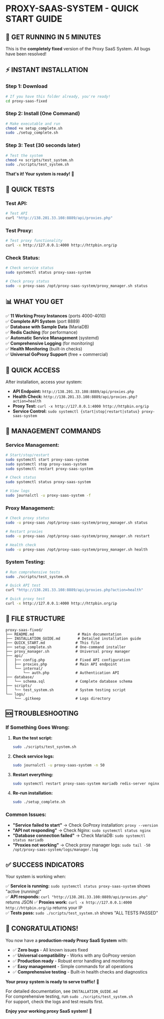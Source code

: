 # PROXY-SAAS-SYSTEM - QUICK START GUIDE

## 🚀 **GET RUNNING IN 5 MINUTES**

This is the **completely fixed** version of the Proxy SaaS System. All bugs have been resolved!

## **⚡ INSTANT INSTALLATION**

### **Step 1: Download**
```bash
# If you have this folder already, you're ready!
cd proxy-saas-fixed
```

### **Step 2: Install (One Command)**
```bash
# Make executable and run
chmod +x setup_complete.sh
sudo ./setup_complete.sh
```

### **Step 3: Test (30 seconds later)**
```bash
# Test the system
chmod +x scripts/test_system.sh
sudo ./scripts/test_system.sh
```

**That's it! Your system is ready!** 🎉

## **🧪 QUICK TESTS**

### **Test API:**
```bash
# Test API
curl "http://138.201.33.108:8889/api/proxies.php"
```

### **Test Proxy:**
```bash
# Test proxy functionality
curl -x http://127.0.0.1:4000 http://httpbin.org/ip
```

### **Check Status:**
```bash
# Check service status
sudo systemctl status proxy-saas-system

# Check proxy status
sudo -u proxy-saas /opt/proxy-saas-system/proxy_manager.sh status
```

## **📊 WHAT YOU GET**

✅ **11 Working Proxy Instances** (ports 4000-4010)  
✅ **Complete API System** (port 8889)  
✅ **Database with Sample Data** (MariaDB)  
✅ **Redis Caching** (for performance)  
✅ **Automatic Service Management** (systemd)  
✅ **Comprehensive Logging** (for monitoring)  
✅ **Health Monitoring** (built-in checks)  
✅ **Universal GoProxy Support** (free + commercial)  

## **🎯 QUICK ACCESS**

After installation, access your system:

- **API Endpoint:** `http://138.201.33.108:8889/api/proxies.php`
- **Health Check:** `http://138.201.33.108:8889/api/proxies.php?action=health`
- **Proxy Test:** `curl -x http://127.0.0.1:4000 http://httpbin.org/ip`
- **Service Control:** `sudo systemctl {start|stop|restart|status} proxy-saas-system`

## **🔧 MANAGEMENT COMMANDS**

### **Service Management:**
```bash
# Start/stop/restart
sudo systemctl start proxy-saas-system
sudo systemctl stop proxy-saas-system
sudo systemctl restart proxy-saas-system

# Check status
sudo systemctl status proxy-saas-system

# View logs
sudo journalctl -u proxy-saas-system -f
```

### **Proxy Management:**
```bash
# Check proxy status
sudo -u proxy-saas /opt/proxy-saas-system/proxy_manager.sh status

# Restart proxies
sudo -u proxy-saas /opt/proxy-saas-system/proxy_manager.sh restart

# Health check
sudo -u proxy-saas /opt/proxy-saas-system/proxy_manager.sh health
```

### **System Testing:**
```bash
# Run comprehensive tests
sudo ./scripts/test_system.sh

# Quick API test
curl "http://138.201.33.108:8889/api/proxies.php?action=health"

# Quick proxy test
curl -x http://127.0.0.1:4000 http://httpbin.org/ip
```

## **📁 FILE STRUCTURE**

```
proxy-saas-fixed/
├── README.md                    # Main documentation
├── INSTALLATION_GUIDE.md        # Detailed installation guide
├── QUICK_START.md              # This file
├── setup_complete.sh           # One-command installer
├── proxy_manager.sh            # Universal proxy manager
├── api/
│   ├── config.php              # Fixed API configuration
│   ├── proxies.php             # Main API endpoint
│   └── internal/
│       └── auth.php            # Authentication API
├── database/
│   └── schema.sql              # Complete database schema
├── scripts/
│   └── test_system.sh          # System testing script
└── logs/
    └── .gitkeep                # Logs directory
```

## **🆘 TROUBLESHOOTING**

### **If Something Goes Wrong:**

1. **Run the test script:**
   ```bash
   sudo ./scripts/test_system.sh
   ```

2. **Check service logs:**
   ```bash
   sudo journalctl -u proxy-saas-system -n 50
   ```

3. **Restart everything:**
   ```bash
   sudo systemctl restart proxy-saas-system mariadb redis-server nginx
   ```

4. **Re-run installation:**
   ```bash
   sudo ./setup_complete.sh
   ```

### **Common Issues:**

- **"Service failed to start"** → Check GoProxy installation: `proxy --version`
- **"API not responding"** → Check Nginx: `sudo systemctl status nginx`
- **"Database connection failed"** → Check MariaDB: `sudo systemctl status mariadb`
- **"Proxies not working"** → Check proxy manager logs: `sudo tail -50 /opt/proxy-saas-system/logs/manager.log`

## **✅ SUCCESS INDICATORS**

Your system is working when:

✅ **Service is running:** `sudo systemctl status proxy-saas-system` shows "active (running)"  
✅ **API responds:** `curl "http://138.201.33.108:8889/api/proxies.php"` returns JSON
✅ **Proxies work:** `curl -x http://127.0.0.1:4000 http://httpbin.org/ip` returns your IP  
✅ **Tests pass:** `sudo ./scripts/test_system.sh` shows "ALL TESTS PASSED"  

## **🎉 CONGRATULATIONS!**

You now have a **production-ready Proxy SaaS System** with:

- ✅ **Zero bugs** - All known issues fixed
- ✅ **Universal compatibility** - Works with any GoProxy version
- ✅ **Production ready** - Robust error handling and monitoring
- ✅ **Easy management** - Simple commands for all operations
- ✅ **Comprehensive testing** - Built-in health checks and diagnostics

**Your proxy system is ready to serve traffic!** 🚀

For detailed documentation, see `INSTALLATION_GUIDE.md`  
For comprehensive testing, run `sudo ./scripts/test_system.sh`  
For support, check the logs and test results first.

**Enjoy your working proxy SaaS system!** 🎯
